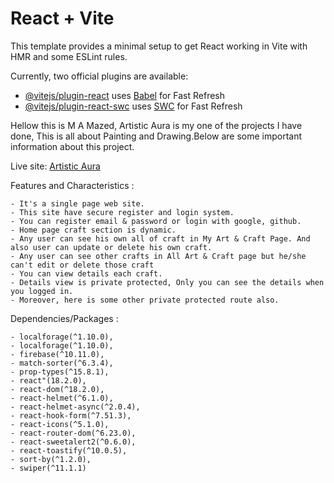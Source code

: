 # React + Vite

This template provides a minimal setup to get React working in Vite with HMR and some ESLint rules.

Currently, two official plugins are available:

- [@vitejs/plugin-react](https://github.com/vitejs/vite-plugin-react/blob/main/packages/plugin-react/README.md) uses [Babel](https://babeljs.io/) for Fast Refresh
- [@vitejs/plugin-react-swc](https://github.com/vitejs/vite-plugin-react-swc) uses [SWC](https://swc.rs/) for Fast Refresh

<!-- ----------------------------------------------------------------------------------------------- -->

Hellow this is M A Mazed,
Artistic Aura is my one of the projects I have done, This is all about Painting and Drawing.Below are some important information about this project.

Live site: [Artistic Aura](https://artistic-aura-client.web.app/)

Features and Characteristics :

    - It's a single page web site.
    - This site have secure register and login system.
    - You can register email & password or login with google, github.
    - Home page craft section is dynamic.
    - Any user can see his own all of craft in My Art & Craft Page. And also user can update or delete his own craft.
    - Any user can see other crafts in All Art & Craft page but he/she can't edit or delete those craft
    - You can view details each craft.
    - Details view is private protected, Only you can see the details when you logged in.
    - Moreover, here is some other private protected route also.

Dependencies/Packages :

    - localforage(^1.10.0),
    - localforage(^1.10.0),
    - firebase(^10.11.0),
    - match-sorter(^6.3.4),
    - prop-types(^15.8.1),
    - react"(18.2.0),
    - react-dom(^18.2.0),
    - react-helmet(^6.1.0),
    - react-helmet-async(^2.0.4),
    - react-hook-form(^7.51.3),
    - react-icons(^5.1.0),
    - react-router-dom(^6.23.0),
    - react-sweetalert2(^0.6.0),
    - react-toastify(^10.0.5),
    - sort-by(^1.2.0),
    - swiper(^11.1.1)
